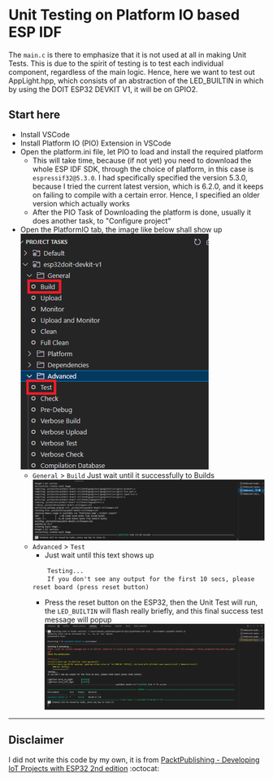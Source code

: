 # Unit Testing on Platform IO based ESP IDF

The `main.c` is there to emphasize that it is not used at all in making Unit Tests. This is due to the spirit of testing is to test each individual component, regardless of the main logic. Hence, here we want to test out AppLight.hpp, which consists of an abstraction of the LED_BUILTIN in which by using the DOIT ESP32 DEVKIT V1, it will be on GPIO2.

## Start here
- Install VSCode
- Install Platform IO (PIO) Extension in VSCode
- Open the platform.ini file, let PIO to load and install the required platform
    - This will take time, because (if not yet) you need to download the whole ESP IDF SDK, through the choice of platform, in this case is `espressif32@5.3.0`. I had specifically specified the version 5.3.0, because I tried the current latest version, which is 6.2.0, and it keeps on failing to compile with a certain error. Hence, I specified an older version which actually works
    - After the PIO Task of Downloading the platform is done, usually it does another task, to "Configure project"
- Open the PlatformIO tab, the image like below shall show up
    ![](docs/project-tasks.png)
    - `General` > `Build` Just wait until it successfully to Builds
        ![](docs/success-build.png)
    - `Advanced` > `Test`
        -  Just wait until this text shows up
        ```
            Testing...
            If you don't see any output for the first 10 secs, please reset board (press reset button)
        ```
        - Press the reset button on the ESP32, then the Unit Test will run, the `LED_BUILTIN` will flash really briefly, and this final success test message will popup
        ![](docs/success-test.png)

---
## Disclaimer
I did not write this code by my own, it is from [PacktPublishing - Developing IoT Projects with ESP32 2nd edition](https://github.com/PacktPublishing/Developing-IoT-Projects-with-ESP32-2nd-edition) :octocat: